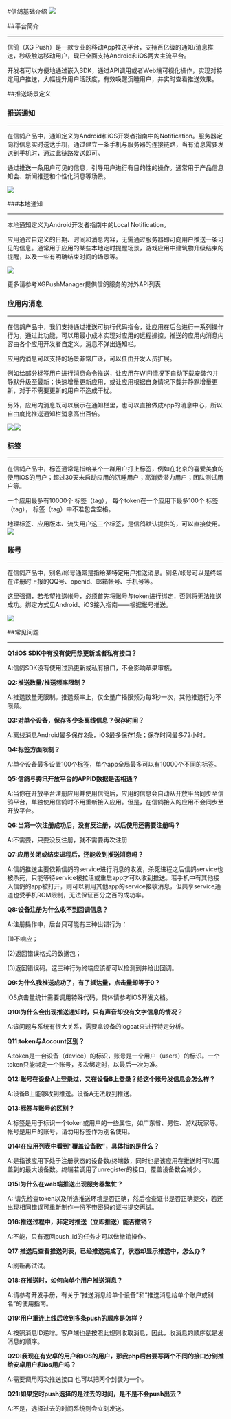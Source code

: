 #信鸽基础介绍
![](/assets/jichu01.png)

##平台简介
<hr>

信鸽（XG Push）是一款专业的移动App推送平台，支持百亿级的通知/消息推送，秒级触达移动用户，现已全面支持Android和iOS两大主流平台。

开发者可以方便地通过嵌入SDK，通过API调用或者Web端可视化操作，实现对特定用户推送，大幅提升用户活跃度，有效唤醒沉睡用户，并实时查看推送效果。

##推送场景定义

### 推送通知
<hr>

在信鸽产品中，通知定义为Android和iOS开发者指南中的Notification。服务器定向将信息实时送达手机，通过建立一条手机与服务器的连接链路，当有消息需要发送到手机时，通过此链路发送即可。

通过推送一条用户可见的信息，引导用户进行有目的性的操作。通常用于产品信息知会、新闻推送和个性化消息等场景。

![](/assets/jichu02.png)

###本地通知
<hr>

本地通知定义为Android开发者指南中的Local Notification。

应用通过自定义的日期、时间和消息内容，无需通过服务器即可向用户推送一条可见的信息。通常用于应用的某些本地定时提醒场景，游戏应用中建筑物升级结束的提醒，以及一些有明确结束时间的场景等。

![](/assets/jichu03.png)

更多请参考XGPushManager提供信鸽服务的对外API列表

### 应用内消息
<hr>

在信鸽产品中，我们支持通过推送可执行代码指令，让应用在后台进行一系列操作行为，通过此功能，可以用最小成本实现对应用的远程操控，推送的应用内消息内容由各个应用开发者自定义。消息不弹出通知栏。

应用内消息可以支持的场景非常广泛，可以任由开发人员扩展。

例如给部分标签用户进行消息命令推送，让应用在WIFI情况下自动下载安装包并静默升级至最新；快速增量更新应用，或让应用根据自身情况下载并静默增量更新，对于不需要更新的用户不造成干扰。

另外，应用内消息既可以展示在通知栏里，也可以直接做成app的消息中心，所以自由度比推送通知栏消息高出百倍。

![](/assets/jichu04.png)![](/assets/jichu05.png)

### 标签
<hr>

在信鸽产品中，标签通常是指给某个一群用户打上标签，例如在北京的喜爱美食的使用iOS的用户；超过30天未启动应用的沉睡用户；高消费潜力用户；团队测试用户等。

一个应用最多有10000个 标签（tag）， 每个token在一个应用下最多100个 标签（tag）， 标签（tag）中不准包含空格。

地理标签、应用版本、流失用户这三个标签，是信鸽默认提供的，可以直接使用。
![](/assets/jichu06.png)

### 账号
<hr>

在信鸽产品中，别名/帐号通常是指给某特定用户推送消息。别名/帐号可以是终端在注册时上报的QQ号、openid、邮箱帐号、手机号等。

这里强调，若希望推送帐号，必须首先将账号与token进行绑定，否则将无法推送成功。绑定方式见Android、iOS接入指南——根据帐号推送。

![](/assets/jichu07.png)

##常见问题
<hr>

**Q1:iOS SDK中有没有使用热更新或者私有接口？**

A:信鸽SDK没有使用过热更新或私有接口，不会影响苹果审核。

**Q2:推送数量/推送频率限制？**

A:推送数量无限制。推送频率上，仅全量广播限频为每3秒一次，其他推送行为不限频。

**Q3:对单个设备，保存多少条离线信息？保存时间？**

A:离线消息Android最多保存2条，iOS最多保存1条；保存时间最多72小时。

**Q4:标签方面限制？**

A:单个设备最多设置100个标签，单个app全局最多可以有10000个不同的标签。

**Q5:信鸽与腾讯开放平台的APPID数据是否相通？**

A:当你在开放平台注册应用并使用信鸽后，应用的信息会自动从开放平台同步至信鸽平台，单独使用信鸽时不用重新接入应用。但是，在信鸽接入的应用不会同步至开放平台。

**Q6:当第一次注册成功后，没有反注册，以后使用还需要注册吗？**

A:不需要，只要没反注册，就不需要再次注册

**Q7:应用关闭或结束进程后，还能收到推送消息吗？**

A:信鸽推送主要依赖信鸽的service进行消息的收发，杀死进程之后信鸽service也被杀死，只能等待service被拉活或重启app才可以收到推送。若手机中有其他接入信鸽的app被打开，则可以利用其他app的service接收消息，但共享service通道也受手机ROM限制，无法保证百分之百的成功率。

**Q8:设备注册为什么收不到回调信息？**

A:注册操作中，后台只可能有三种出错行为：

(1)不响应；

(2)返回错误格式的数据包；

(3)返回错误码。这三种行为终端应该都可以检测到并给出回调。

**Q9:为什么我推送成功了，有了抵达量，点击量却等于0？**

iOS点击量统计需要调用特殊代码，具体请参考iOS开发文档。

**Q10:为什么会出现推送通知时，只有声音却没有文字信息的情况？**

A:该问题与系统有很大关系，需要拿设备的logcat来进行特定分析。

**Q11:token与Account区别？**

A:token是一台设备（device）的标识，账号是一个用户（users）的标识。一个token只能绑定一个账号，多次绑定时，以最后一次为准。

**Q12:账号在设备A上登录过，又在设备B上登录？给这个账号发信息会怎么样？**

A:设备B上能够收到推送。设备A无法收到推送。

**Q13:标签与账号的区别？**

A:标签是用于标识一个token或用户的一些属性，如广东省、男性、游戏玩家等。帐号是用户的账号，请勿用标签作为别名使用。

**Q14:在应用列表中看到“覆盖设备数”，具体指的是什么？**

A:是指该应用下处于注册状态的设备数/终端数，同时也是该应用在推送时可以覆盖到的最大设备数。终端若调用了unregister的接口，覆盖设备数会减少。

**Q15:为什么在web端推送出现服务器繁忙？**

A: 请先检查token以及所选推送环境是否正确，然后检查证书是否正确提交，若还出现相同错误可重新制作一份不带密码的证书提交再试。

**Q16:推送过程中，非定时推送（立即推送）能否撤销？**

A:不能，只有返回push_id的任务才可以做撤销操作。

**Q17:推送后查看推送列表，已经推送完成了，状态却显示推送中，怎么办？**

A:刷新再试试。

**Q18:在推送时，如何向单个用户推送消息？**

A:请参考开发手册，有关于“推送消息给单个设备”和“推送消息给单个账户或别名”的使用指南。

**Q19:用户重连上线后收到多条push的顺序是怎样？**

A:按照消息ID递增。客户端也是按照此规则收取消息，因此，收消息的顺序就是发消息的顺序。

**Q20:我现在有安卓的用户和iOS的用户，那我php后台要写两个不同的接口分别推给安卓用户和ios用户吗？**

A:需要调用两次推送接口 也可以把两个封装为一个。

**Q21:如果定时push选择的是过去的时间，是不是不会push出去？**

A:不是，选择过去的时间系统则会立刻发送。

